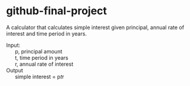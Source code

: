 # github-final-project
A calculator that calculates simple interest given principal, annual rate of interest and time period in years.

Input:  
&nbsp;&nbsp;&nbsp;&nbsp;&nbsp;&nbsp;p, principal amount  
&nbsp;&nbsp;&nbsp;&nbsp;&nbsp;&nbsp;t, time period in years  
&nbsp;&nbsp;&nbsp;&nbsp;&nbsp;&nbsp;r, annual rate of interest  
Output  
&nbsp;&nbsp;&nbsp;&nbsp;&nbsp;&nbsp;simple interest = p*t*r
